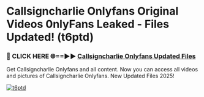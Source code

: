 # Callsigncharlie Onlyfans Original Videos 0nlyFans Leaked - Files Updated! (t6ptd)

<h3>🔴 CLICK HERE 🌐==►► <a href="https://tinyurl.com/ehrbuxhb" rel="nofollow">Callsigncharlie Onlyfans Updated Files</a></h3>

Get Callsigncharlie Onlyfans and all content. Now you can access all videos and pictures of Callsigncharlie Onlyfans. New Updated Files 2025!

[![t6ptd](https://i.imgur.com/lVYEuWS.gif)](https://tinyurl.com/ehrbuxhb)
